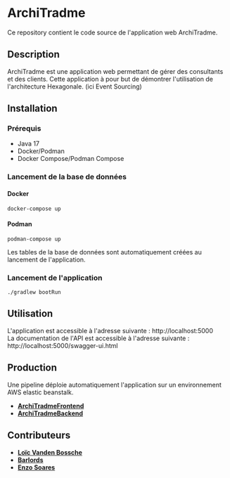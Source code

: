 # ArchiTradme
Ce repository contient le code source de l'application web ArchiTradme.

## Description
ArchiTradme est une application web permettant de gérer des consultants et des clients.
Cette application à pour but de démontrer l'utilisation de l'architecture Hexagonale. (ici Event Sourcing)

## Installation

### Prérequis
- Java 17
- Docker/Podman
- Docker Compose/Podman Compose

### Lancement de la base de données

#### Docker
```shell
docker-compose up
```

#### Podman
```shell
podman-compose up
```

Les tables de la base de données sont automatiquement créées au lancement de l'application.

### Lancement de l'application
```shell
./gradlew bootRun
```

## Utilisation
L'application est accessible à l'adresse suivante : http://localhost:5000<br>
La documentation de l'API est accessible à l'adresse suivante : http://localhost:5000/swagger-ui.html

## Production
Une pipeline déploie automatiquement l'application sur un environnement AWS elastic beanstalk.
- [**ArchiTradmeFrontend**](https://www.archi-tradme.link/)
- [**ArchiTradmeBackend**](https://api.archi-tradme.link/)

## Contributeurs
- [**Loïc Vanden Bossche**](https://github.com/Loic-Vanden-Bossche)
- [**Barlords**](https://github.com/Barlords)
- [**Enzo Soares**](https://github.com/enzoSoa)